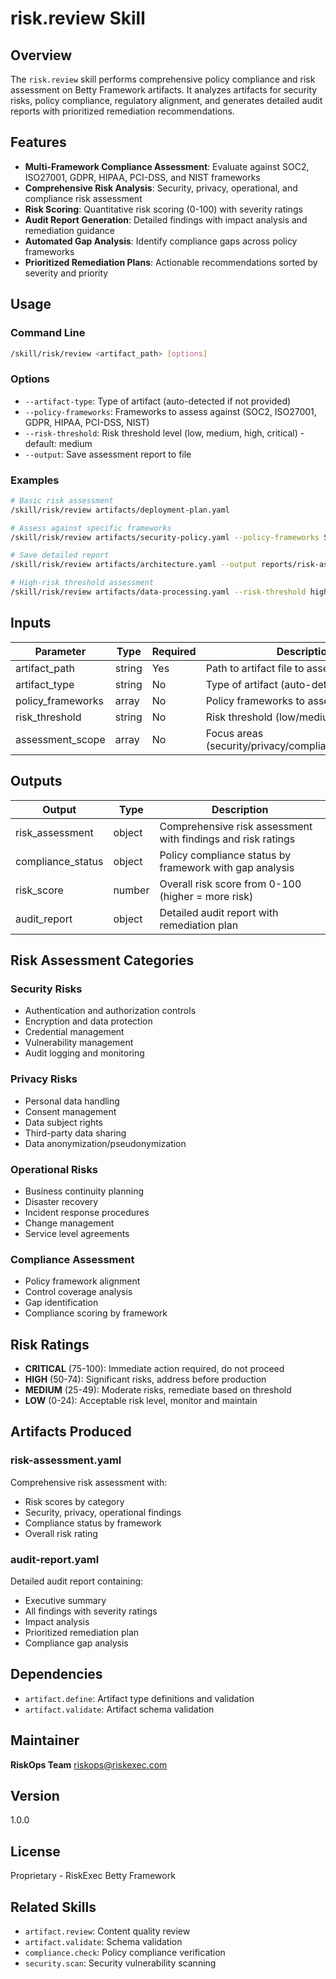 # risk.review Skill

## Overview

The `risk.review` skill performs comprehensive policy compliance and risk assessment on Betty Framework artifacts. It analyzes artifacts for security risks, policy compliance, regulatory alignment, and generates detailed audit reports with prioritized remediation recommendations.

## Features

- **Multi-Framework Compliance Assessment**: Evaluate against SOC2, ISO27001, GDPR, HIPAA, PCI-DSS, and NIST frameworks
- **Comprehensive Risk Analysis**: Security, privacy, operational, and compliance risk assessment
- **Risk Scoring**: Quantitative risk scoring (0-100) with severity ratings
- **Audit Report Generation**: Detailed findings with impact analysis and remediation guidance
- **Automated Gap Analysis**: Identify compliance gaps across policy frameworks
- **Prioritized Remediation Plans**: Actionable recommendations sorted by severity and priority

## Usage

### Command Line

```bash
/skill/risk/review <artifact_path> [options]
```

### Options

- `--artifact-type`: Type of artifact (auto-detected if not provided)
- `--policy-frameworks`: Frameworks to assess against (SOC2, ISO27001, GDPR, HIPAA, PCI-DSS, NIST)
- `--risk-threshold`: Risk threshold level (low, medium, high, critical) - default: medium
- `--output`: Save assessment report to file

### Examples

```bash
# Basic risk assessment
/skill/risk/review artifacts/deployment-plan.yaml

# Assess against specific frameworks
/skill/risk/review artifacts/security-policy.yaml --policy-frameworks SOC2 HIPAA GDPR

# Save detailed report
/skill/risk/review artifacts/architecture.yaml --output reports/risk-assessment.yaml

# High-risk threshold assessment
/skill/risk/review artifacts/data-processing.yaml --risk-threshold high
```

## Inputs

| Parameter | Type | Required | Description |
|-----------|------|----------|-------------|
| artifact_path | string | Yes | Path to artifact file to assess |
| artifact_type | string | No | Type of artifact (auto-detected) |
| policy_frameworks | array | No | Policy frameworks to assess against |
| risk_threshold | string | No | Risk threshold (low/medium/high/critical) |
| assessment_scope | array | No | Focus areas (security/privacy/compliance/operational) |

## Outputs

| Output | Type | Description |
|--------|------|-------------|
| risk_assessment | object | Comprehensive risk assessment with findings and risk ratings |
| compliance_status | object | Policy compliance status by framework with gap analysis |
| risk_score | number | Overall risk score from 0-100 (higher = more risk) |
| audit_report | object | Detailed audit report with remediation plan |

## Risk Assessment Categories

### Security Risks
- Authentication and authorization controls
- Encryption and data protection
- Credential management
- Vulnerability management
- Audit logging and monitoring

### Privacy Risks
- Personal data handling
- Consent management
- Data subject rights
- Third-party data sharing
- Data anonymization/pseudonymization

### Operational Risks
- Business continuity planning
- Disaster recovery
- Incident response procedures
- Change management
- Service level agreements

### Compliance Assessment
- Policy framework alignment
- Control coverage analysis
- Gap identification
- Compliance scoring by framework

## Risk Ratings

- **CRITICAL** (75-100): Immediate action required, do not proceed
- **HIGH** (50-74): Significant risks, address before production
- **MEDIUM** (25-49): Moderate risks, remediate based on threshold
- **LOW** (0-24): Acceptable risk level, monitor and maintain

## Artifacts Produced

### risk-assessment.yaml
Comprehensive risk assessment with:
- Risk scores by category
- Security, privacy, operational findings
- Compliance status by framework
- Overall risk rating

### audit-report.yaml
Detailed audit report containing:
- Executive summary
- All findings with severity ratings
- Impact analysis
- Prioritized remediation plan
- Compliance gap analysis

## Dependencies

- `artifact.define`: Artifact type definitions and validation
- `artifact.validate`: Artifact schema validation

## Maintainer

**RiskOps Team**
riskops@riskexec.com

## Version

1.0.0

## License

Proprietary - RiskExec Betty Framework

## Related Skills

- `artifact.review`: Content quality review
- `artifact.validate`: Schema validation
- `compliance.check`: Policy compliance verification
- `security.scan`: Security vulnerability scanning
